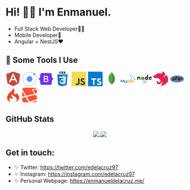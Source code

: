 # Hi! 👋🏼 I'm Enmanuel. 

* Full Stack Web Developer👨‍💻
* Mobile Developer📱
* Angular + NestJS❤️

<h2>🚀 Some Tools I Use</h2>
<p align="left">
<!-- <img src="https://raw.githubusercontent.com/devicons/devicon/master/icons/react/react-original-wordmark.svg" alt="react" width="40" height="40" /> -->
<img src="https://raw.githubusercontent.com/devicons/devicon/master/icons/angularjs/angularjs-plain.svg" alt="angular" width="40" height="40" />
<!-- <img src="https://raw.githubusercontent.com/devicons/devicon/master/icons/vuejs/vuejs-original.svg" alt="vue" width="40" height="40" /> -->
<img src="https://raw.githubusercontent.com/devicons/devicon/master/icons/ionic/ionic-original.svg" alt="ionic" width="40" height="40" />
<img src="https://raw.githubusercontent.com/devicons/devicon/master/icons/bootstrap/bootstrap-plain.svg" alt="bootstrap" width="40" height="40" />
<img src="https://raw.githubusercontent.com/devicons/devicon/master/icons/css3/css3-original-wordmark.svg" alt="css3" width="40" height="40" />
<img src="https://raw.githubusercontent.com/devicons/devicon/master/icons/javascript/javascript-original.svg" alt="javascript" width="40" height="40" />
<img src="https://raw.githubusercontent.com/devicons/devicon/master/icons/typescript/typescript-original.svg" alt="typescript" width="40" height="40" />
<img src="https://raw.githubusercontent.com/devicons/devicon/master/icons/mongodb/mongodb-original.svg" alt="mongodb" width="40" height="40" />
<img src="https://raw.githubusercontent.com/devicons/devicon/master/icons/mysql/mysql-original-wordmark.svg" alt="mysql" width="40" height="40" />
<img src="https://raw.githubusercontent.com/devicons/devicon/master/icons/nodejs/nodejs-original-wordmark.svg" alt="nodejs" width="40" height="40" />
  <img src="https://raw.githubusercontent.com/devicons/devicon/master/icons/nestjs/nestjs-plain.svg" alt="Nestjs" width="40" height="40" />
  <img src="https://raw.githubusercontent.com/devicons/devicon/master/icons/php/php-original.svg" alt="php" width="40" height="40" />
  <img src="https://raw.githubusercontent.com/devicons/devicon/master/icons/codeigniter/codeigniter-plain.svg" alt="codeigniter" width="40" height="40" />
  <img src="https://raw.githubusercontent.com/devicons/devicon/master/icons/laravel/laravel-plain.svg" alt="laravel" width="40" height="40" />
</p>

<h2>GitHub Stats</h2>
<p align=center>
  <a href="https://github.com/anuraghazra/github-readme-stats" title="Go to Source">
    <img height=175 align="center" src="https://github-readme-stats.vercel.app/api?username=enmanuel97&show_icons=true&theme=gotham">
  </a>
  <a href="https://github.com/anuraghazra/github-readme-stats">
  <img height=175 align="center" src="https://github-readme-stats.vercel.app/api/top-langs/?username=enmanuel97&hide=c%23,powershell,java&title_color=2aa889&text_color=99d1ce&icon_color=2bbc8a&bg_color=0c1014&langs_count=8&layout=compact" />
  </a>
</p>

## Get in touch: 
* ✨ Twitter: https://twitter.com/edelacruz97
* ✨ Instagram: https://instagram.com/edelacruz97
* ✨ Personal Webpage: https://enmanueldelacruz.me/
